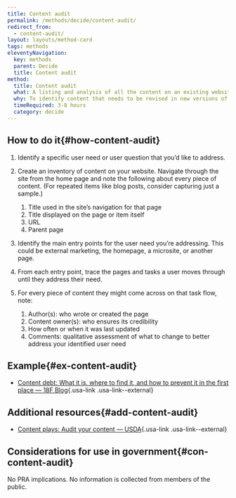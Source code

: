 ```yaml
---
title: Content audit
permalink: /methods/decide/content-audit/
redirect_from:
  - content-audit/
layout: layouts/method-card
tags: methods
eleventyNavigation:
  key: methods
  parent: Decide
  title: Content audit
method:
  title: Content audit
  what: A listing and analysis of all the content on an existing website (including pages, files, videos, audio or other data) that your users might reasonably encounter.
  why: To identify content that needs to be revised in new versions of a website. Content audits can also help you identify who is responsible for content, how often it should be updated, and what role a particular piece of content plays for users.
  timeRequired: 3-8 hours
  category: decide
---
```


## How to do it{#how-content-audit}

1. Identify a specific user need or user question that you’d like to address.
1. Create an inventory of content on your website. Navigate through the site from the home page and note the following about every piece of content. (For repeated items like blog posts, consider capturing just a sample.)

    1. Title used in the site’s navigation for that page
    1. Title displayed on the page or item itself
    1. URL
    1. Parent page

1. Identify the main entry points for the user need you’re addressing. This could be external marketing, the homepage, a microsite, or another page.
1. From each entry point, trace the pages and tasks a user moves through until they address their need.
1. For every piece of content they might come across on that task flow, note:

    1. Author(s): who wrote or created the page
    1. Content owner(s): who ensures its credibility
    1. How often or when it was last updated
    1. Comments: qualitative assessment of what to change to better address your identified user need

<section class="method--section method--section--18f-example" markdown="1">

## Example{#ex-content-audit}

- [Content debt: What it is, where to find it, and how to prevent it in the first place — 18F Blog](https://18f.gsa.gov/2016/05/19/content-debt-what-it-is-where-to-find-it-and-how-to-prevent-it-in-the-first-place/){.usa-link .usa-link--external}

</section>

<section class="method--section method--section--additional-resources" markdown="1">

## Additional resources{#add-content-audit}

- [Content plays: Audit your content — USDA](https://www.usda.gov/digital-strategy/content/plays#content3){.usa-link .usa-link--external}

</section>

<section class="method--section method--section--government-considerations" markdown="1" >

## Considerations for use in government{#con-content-audit}

No PRA implications. No information is collected from members of the public.
</section>
